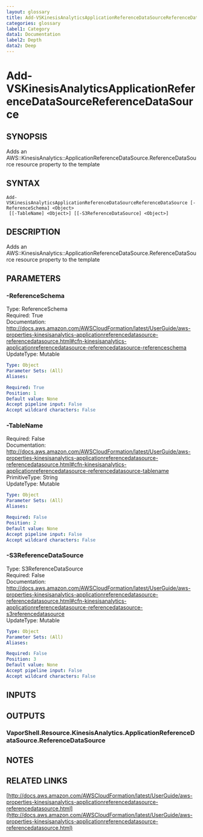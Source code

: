 ```yaml
---
layout: glossary
title: Add-VSKinesisAnalyticsApplicationReferenceDataSourceReferenceDataSource
categories: glossary
label1: Category
data1: Documentation
label2: Depth
data2: Deep
---
```


# Add-VSKinesisAnalyticsApplicationReferenceDataSourceReferenceDataSource

## SYNOPSIS
Adds an AWS::KinesisAnalytics::ApplicationReferenceDataSource.ReferenceDataSource resource property to the template

## SYNTAX

```
Add-VSKinesisAnalyticsApplicationReferenceDataSourceReferenceDataSource [-ReferenceSchema] <Object>
 [[-TableName] <Object>] [[-S3ReferenceDataSource] <Object>]
```

## DESCRIPTION
Adds an AWS::KinesisAnalytics::ApplicationReferenceDataSource.ReferenceDataSource resource property to the template

## PARAMETERS

### -ReferenceSchema
Type: ReferenceSchema    
Required: True    
Documentation: http://docs.aws.amazon.com/AWSCloudFormation/latest/UserGuide/aws-properties-kinesisanalytics-applicationreferencedatasource-referencedatasource.html#cfn-kinesisanalytics-applicationreferencedatasource-referencedatasource-referenceschema    
UpdateType: Mutable

```yaml
Type: Object
Parameter Sets: (All)
Aliases: 

Required: True
Position: 1
Default value: None
Accept pipeline input: False
Accept wildcard characters: False
```

### -TableName
Required: False    
Documentation: http://docs.aws.amazon.com/AWSCloudFormation/latest/UserGuide/aws-properties-kinesisanalytics-applicationreferencedatasource-referencedatasource.html#cfn-kinesisanalytics-applicationreferencedatasource-referencedatasource-tablename    
PrimitiveType: String    
UpdateType: Mutable

```yaml
Type: Object
Parameter Sets: (All)
Aliases: 

Required: False
Position: 2
Default value: None
Accept pipeline input: False
Accept wildcard characters: False
```

### -S3ReferenceDataSource
Type: S3ReferenceDataSource    
Required: False    
Documentation: http://docs.aws.amazon.com/AWSCloudFormation/latest/UserGuide/aws-properties-kinesisanalytics-applicationreferencedatasource-referencedatasource.html#cfn-kinesisanalytics-applicationreferencedatasource-referencedatasource-s3referencedatasource    
UpdateType: Mutable

```yaml
Type: Object
Parameter Sets: (All)
Aliases: 

Required: False
Position: 3
Default value: None
Accept pipeline input: False
Accept wildcard characters: False
```

## INPUTS

## OUTPUTS

### VaporShell.Resource.KinesisAnalytics.ApplicationReferenceDataSource.ReferenceDataSource

## NOTES

## RELATED LINKS

[http://docs.aws.amazon.com/AWSCloudFormation/latest/UserGuide/aws-properties-kinesisanalytics-applicationreferencedatasource-referencedatasource.html](http://docs.aws.amazon.com/AWSCloudFormation/latest/UserGuide/aws-properties-kinesisanalytics-applicationreferencedatasource-referencedatasource.html)

